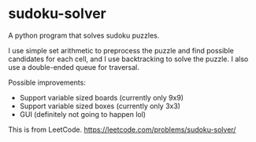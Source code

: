 # sudoku-solver
A python program that solves sudoku puzzles.

I use simple set arithmetic to preprocess the puzzle and find possible candidates for each cell,
and I use backtracking to solve the puzzle. I also use a double-ended queue for traversal.

Possible improvements:
  - Support variable sized boards (currently only 9x9)
  - Support variable sized boxes (currently only 3x3)
  - GUI (definitely not going to happen lol)
  
This is from LeetCode. https://leetcode.com/problems/sudoku-solver/

